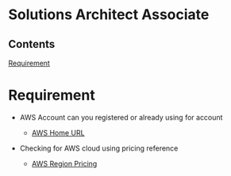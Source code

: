 # Solutions Architect Associate

## Contents
[Requirement](#requirement)

# Requirement
* AWS Account can you registered or already using for account
  * [AWS Home URL](https://aws.amazon.com/?nc1=h_ls)

* Checking for AWS cloud using pricing reference
  * [AWS Region Pricing](https://aws.amazon.com/ko/pricing/?aws-products-pricing.sort-by=item.additionalFields.productNameLowercase&aws-products-pricing.sort-order=asc&awsf.Free%20Tier%20Type=*all&awsf.tech-category=*all)